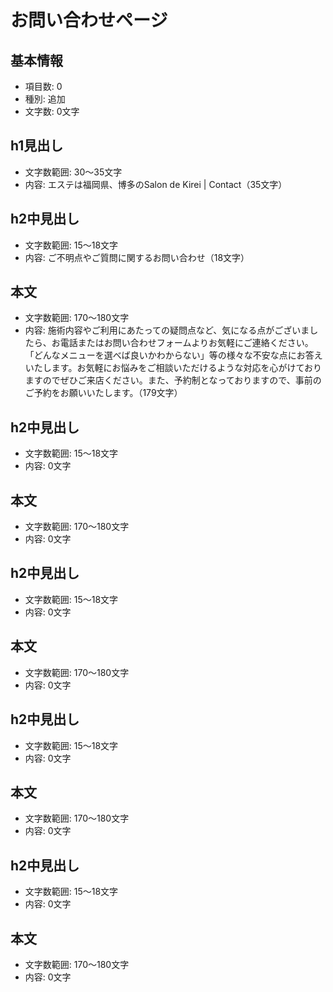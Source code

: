 # お問い合わせページ

## 基本情報
- 項目数: 0
- 種別: 追加
- 文字数: 0文字

## h1見出し
- 文字数範囲: 30～35文字
- 内容: エステは福岡県、博多のSalon de Kirei | Contact（35文字）

## h2中見出し
- 文字数範囲: 15～18文字
- 内容: ご不明点やご質問に関するお問い合わせ（18文字）

## 本文
- 文字数範囲: 170～180文字
- 内容: 施術内容やご利用にあたっての疑問点など、気になる点がございましたら、お電話またはお問い合わせフォームよりお気軽にご連絡ください。「どんなメニューを選べば良いかわからない」等の様々な不安な点にお答えいたします。お気軽にお悩みをご相談いただけるような対応を心がけておりますのでぜひご来店ください。また、予約制となっておりますので、事前のご予約をお願いいたします。（179文字）

## h2中見出し
- 文字数範囲: 15～18文字
- 内容: 0文字

## 本文
- 文字数範囲: 170～180文字
- 内容: 0文字

## h2中見出し
- 文字数範囲: 15～18文字
- 内容: 0文字

## 本文
- 文字数範囲: 170～180文字
- 内容: 0文字

## h2中見出し
- 文字数範囲: 15～18文字
- 内容: 0文字

## 本文
- 文字数範囲: 170～180文字
- 内容: 0文字

## h2中見出し
- 文字数範囲: 15～18文字
- 内容: 0文字

## 本文
- 文字数範囲: 170～180文字
- 内容: 0文字
